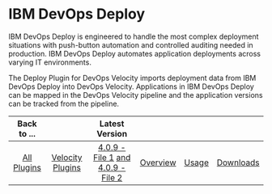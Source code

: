 
# IBM DevOps Deploy

IBM DevOps Deploy is engineered to handle the most complex deployment situations with push-button automation and controlled auditing needed in production. IBM DevOps Deploy automates application deployments across varying IT environments.

The Deploy Plugin for DevOps Velocity imports deployment data from IBM DevOps Deploy into DevOps Velocity. Applications in IBM DevOps Deploy can be mapped in the DevOps Velocity pipeline and the application versions can be tracked from the pipeline.

|Back to ...||Latest Version||||
| :---: | :---: | :---: | :---: | :---: | :---: |
|[All Plugins](../../index.md)|[Velocity Plugins](../README.md)|[4.0.9 -File 1](https://raw.githubusercontent.com/UrbanCode/IBM-UCV-PLUGINS/main/files/ucv-ext-ucd/ucv-ext-ucd%3A4.0.9.tar.7z.001) [and 4.0.9 -File 2](https://raw.githubusercontent.com/UrbanCode/IBM-UCV-PLUGINS/main/files/ucv-ext-ucd/ucv-ext-ucd%3A4.0.9.tar.7z.002)|[Overview](overview.md)|[Usage](usage.md)|[Downloads](downloads.md)|
